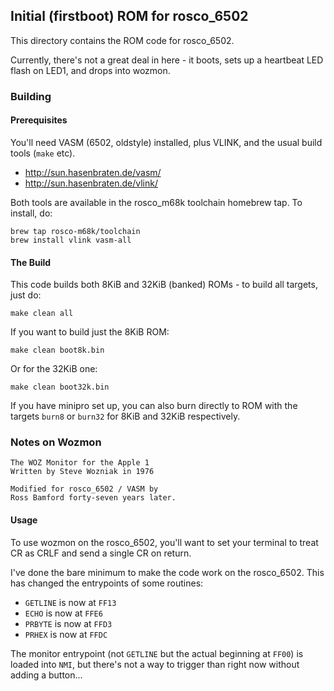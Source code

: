 ## Initial (firstboot) ROM for rosco_6502

This directory contains the ROM code for rosco_6502. 

Currently, there's not a great deal in here - it boots,
sets up a heartbeat LED flash on LED1, and drops into
wozmon. 

### Building

#### Prerequisites

You'll need VASM (6502, oldstyle) installed, plus VLINK, and
the usual build tools (`make` etc).

* http://sun.hasenbraten.de/vasm/
* http://sun.hasenbraten.de/vlink/

Both tools are available in the rosco_m68k toolchain homebrew tap.
To install, do:

```shell
brew tap rosco-m68k/toolchain
brew install vlink vasm-all
```

#### The Build

This code builds both 8KiB and 32KiB (banked) ROMs - 
to build all targets, just do:

```shell
make clean all
```

If you want to build just the 8KiB ROM:

```shell
make clean boot8k.bin
```

Or for the 32KiB one:

```shell
make clean boot32k.bin
```

If you have minipro set up, you can also burn directly to ROM
with the targets `burn8` or `burn32` for 8KiB and 32KiB respectively.

### Notes on Wozmon

```
The WOZ Monitor for the Apple 1
Written by Steve Wozniak in 1976

Modified for rosco_6502 / VASM by 
Ross Bamford forty-seven years later.
```

#### Usage

To use wozmon on the rosco_6502, you'll
want to set your terminal to treat CR 
as CRLF and send a single CR on return.

I've done the bare minimum to make the 
code work on the rosco_6502. This has
changed the entrypoints of some routines:

* `GETLINE` is now at `FF13`
* `ECHO` is now at `FFE6`
* `PRBYTE` is now at `FFD3`
* `PRHEX` is now at `FFDC`

The monitor entrypoint (not `GETLINE` but
the actual beginning at `FF00`) is loaded
into `NMI`, but there's not a way to
trigger than right now without adding a button...

